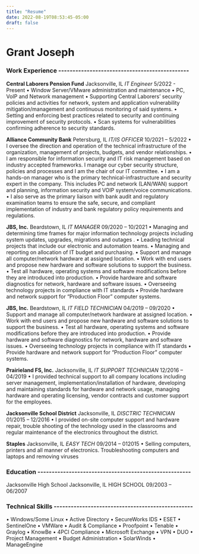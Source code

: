 ```yaml
---
title: "Resume"
date: 2022-08-19T08:53:45-05:00
draft: false
---
```


#                           Grant Joseph


### Work Experience ----------------------------------------------

**Central Laborers Pension Fund**	                                                           Jacksonville, IL
*IT Engineer*	                                                                                            5/2022 - Present
• Window Server/VMware administration and maintenance
• PC, VoIP and Network management
• Supporting Central Laborers’ security policies and activities for network, system and application vulnerability mitigation/management and   continuous monitoring of said systems.
• Setting and enforcing best practices related to security and continuing improvement of security protocols.
• Scan systems for vulnerabilities confirming adherence to security standards.

**Alliance Community Bank**	                                                                    Petersburg, IL
*IT/IS OFFICER*	                                                                                      10/2021 – 5/2022
•	I oversee the direction and operation of the technical infrastructure of the organization, management of projects, budgets, and vendor relationships.
•	I am responsible for information security and IT risk management based on industry accepted frameworks. I manage our cyber security structure, policies and processes and I am the chair of our IT committee.
•	I am a hands-on manager who is the primary technical-infrastructure and security expert in the company. This includes PC and network (LAN/WAN) support and planning, information security and VOIP system/voice communications.
•	I also serve as the primary liaison with bank audit and regulatory examination teams to ensure the safe, secure, and compliant implementation of industry and bank regulatory policy requirements and regulations.

**JBS, Inc.**	                                                                                                   Beardstown, IL
*IT MANAGER*	                                                                                    09/2020 – 10/2021
•	Managing and determining time frames for major information technology projects including system updates, upgrades, migrations and outages .
•	Leading technical projects that include our electronic and automation teams.
•	Managing and reporting on allocation of IT budget and purchasing.
•	Support and manage all computer/network hardware at assigned location.
•	Work with end users and propose new hardware and software solutions to support the business.
•	Test all hardware, operating systems and software modifications before they are introduced into production.
•	Provide hardware and software diagnostics for network, hardware and software issues.
•	Overseeing technology projects in compliance with IT standards
•	Provide hardware and network support for “Production Floor” computer systems.

**JBS, Inc.**	                                                                                                   Beardstown, IL
*IT FIELD TECHNICIAN*	                                                                        04/2019 – 09/2020
•	Support and manage all computer/network hardware at assigned location.
•	Work with end users and propose new hardware and software solutions to support the business.
•	Test all hardware, operating systems and software modifications before they are introduced into production.
•	Provide hardware and software diagnostics for network, hardware and software issues.
•	Overseeing technology projects in compliance with IT standards
•	Provide hardware and network support for “Production Floor” computer systems.

**Prairieland FS, Inc.**	                                                                               Jacksonville, IL
*IT SUPPORT TECHNICIAN*	                                                                12/2016 – 04/2019
•	I provided technical support to all company locations including server management, implementation/installation of hardware, developing and maintaining standards for hardware and network usage, managing hardware and operating licensing, vendor contracts and customer support for the employees.

**Jacksonville School District**	                                                                   Jacksonville, IL
*DISCTRIC TECHNICIAN*	                                                                    01/2015 – 12/2016
•	I provided on-site computer support and hardware repair, trouble shooting of the technology used in the classrooms and regular maintenance of the electronics throughout the district.

**Staples**	                                                                                                   Jacksonville, IL
*EASY TECH*	                                                                                         09/2014 – 012015
•	Selling computers, printers and all manner of electronics. Troubleshooting computers and laptops and removing viruses


### Education ------------------------------------------------------
  	
Jacksonville High School	Jacksonville, IL
HIGH SCHOOL	09/2003 – 06/2007


### Technical Skills -------------------------------------------------

• Windows/Some Linux • Active Directory • SecureWorks IDS • ESET • SentinelOne • VMWare • Audit & Compliance •  Proofpoint • Tenable • Graylog • KnowBe • 4PCI Compliance • Microsoft Exchange • VPN • DUO • Project Management • Budget Administration • SolarWinds • ManageEngine